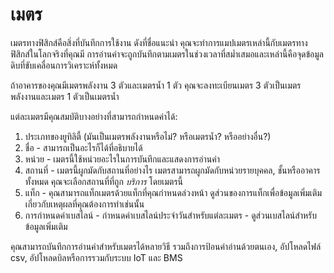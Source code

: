 # เมตร

เมตรทางฟิสิกส์คือสิ่งที่บันทึกการใช้งาน ดังที่ชื่อแนะนำ คุณจะทำการแมปเมตรเหล่านี้กับเมตรทางฟิสิกส์ในโลกจริงที่คุณมี การอ่านค่าจะถูกบันทึกตามเมตรในช่วงเวลาที่สม่ำเสมอและเหล่านี้คือจุดข้อมูลดิบที่ขับเคลื่อนการวิเคราะห์ทั้งหมด

ถ้าอาคารของคุณมีเมตรพลังงาน 3 ตัวและเมตรน้ำ 1 ตัว คุณจะลงทะเบียนเมตร 3 ตัวเป็นเมตรพลังงานและเมตร 1 ตัวเป็นเมตรน้ำ

แต่ละเมตรมีคุณสมบัติบางอย่างที่สามารถกำหนดค่าได้:

1. ประเภทของยูทิลิตี้ (มันเป็นเมตรพลังงานหรือไม่? หรือเมตรน้ำ? หรืออย่างอื่น?)
2. ชื่อ - สามารถเป็นอะไรก็ได้ที่อธิบายได้
3. หน่วย - เมตรนี้ใช้หน่วยอะไรในการบันทึกและแสดงการอ่านค่า
4. สถานที่ - เมตรนี้ผูกมัดกับสถานที่อย่างไร เมตรสามารถผูกมัดกับหน่วยรายบุคคล, ชั้นหรืออาคารทั้งหมด คุณจะเลือกสถานที่ที่ถูก _บริการ_ โดยเมตรนี้
5. แท็ก - คุณสามารถแท็กเมตรด้วยแท็กที่คุณกำหนดล่วงหน้า ดูส่วนของการแท็กเพื่อข้อมูลเพิ่มเติมเกี่ยวกับเหตุผลที่คุณต้องการทำเช่นนั้น
6. การกำหนดค่าเบสไลน์ - กำหนดค่าเบสไลน์ประจำวันสำหรับแต่ละเมตร - ดูส่วนเบสไลน์สำหรับข้อมูลเพิ่มเติม

คุณสามารถบันทึกการอ่านค่าสำหรับเมตรได้หลายวิธี รวมถึงการป้อนค่าอ่านด้วยตนเอง, อัปโหลดไฟล์ csv, อัปโหลดบิลหรือการรวมกับระบบ IoT และ BMS